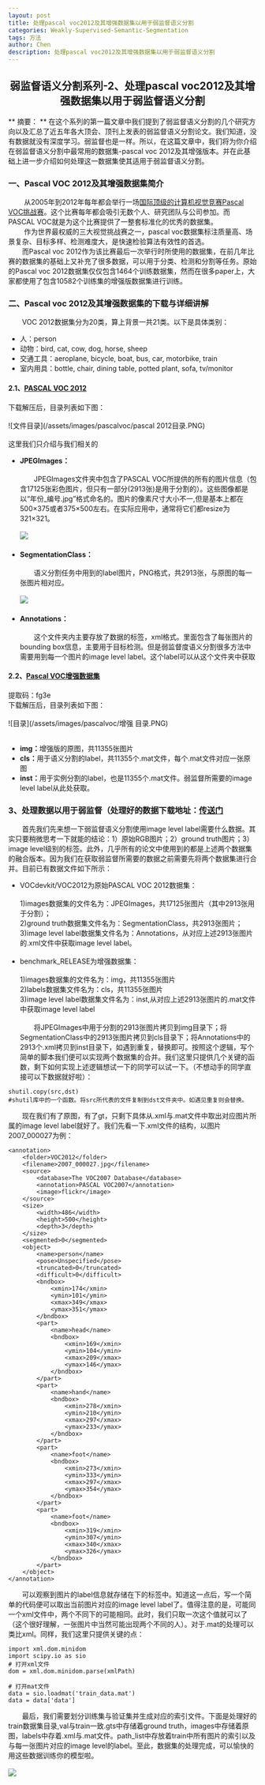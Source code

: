 ```yaml
---
layout: post
title: 处理pascal voc2012及其增强数据集以用于弱监督语义分割
categories: Weakly-Supervised-Semantic-Segmentation
tags: 方法
author: Chen
description: 处理pascal voc2012及其增强数据集以用于弱监督语义分割
---
```


## <center>  弱监督语义分割系列-2、处理pascal voc2012及其增强数据集以用于弱监督语义分割 </center>
** 摘要： ** 在这个系列的第一篇文章中我们提到了弱监督语义分割的几个研究方向以及汇总了近五年各大顶会、顶刊上发表的弱监督语义分割论文。我们知道，没有数据就没有深度学习。弱监督也是一样。所以，在这篇文章中，我们将为你介绍在弱监督语义分割中最常用的数据集-pascal voc 2012及其增强版本。并在此基础上进一步介绍如何处理这一数据集使其适用于弱监督语义分割。
### 一、Pascal VOC 2012及其增强数据集简介
&emsp;&emsp; 从2005年到2012年每年都会举行一场[国际顶级的计算机视觉竞赛Pascal VOC挑战赛](http://host.robots.ox.ac.uk:8080/)。这个比赛每年都会吸引无数个人、研究团队与公司参加。而PASCAL VOC就是为这个比赛提供了一整套标准化的优秀的数据集。<br>
&emsp;&emsp; 作为世界最权威的三大视觉挑战赛之一，pascal voc数据集标注质量高、场景复杂、目标多样、检测难度大，是快速检验算法有效性的首选。<br>
&emsp;&emsp;而Pascal voc 2012作为该比赛最后一次举行时所使用的数据集，在前几年比赛的数据集的基础上又补充了很多数据，可以用于分类、检测和分割等任务。原始的Pascal voc 2012数据集仅仅包含1464个训练数据集，然而在很多paper上，大家都使用了包含10582个训练集的增强版数据集进行训练。
### 二、Pascal voc 2012及其增强数据集的下载与详细讲解
&emsp;&emsp;VOC 2012数据集分为20类，算上背景一共21类。以下是具体类别：

* 人：person
* 动物：bird, cat, cow, dog, horse, sheep
* 交通工具：aeroplane, bicycle, boat, bus, car, motorbike, train
* 室内用具：bottle, chair, dining table, potted plant, sofa, tv/monitor

#### 2.1、[PASCAL VOC 2012](http://host.robots.ox.ac.uk/pascal/VOC/voc2012/VOCtrainval_11-May-2012.tar) <br>
下载解压后，目录列表如下图：<br><br>
![文件目录](/assets/images/pascalvoc/pascal 2012目录.PNG)<br><br>
这里我们只介绍与我们相关的<br>
* <b>JPEGImages：<br><br></b>
&emsp;&emsp;JPEGImages文件夹中包含了PASCAL VOC所提供的所有的图片信息（包含17125张彩色图片，但只有一部分(2913张)是用于分割的）。这些图像都是以“年份_编号.jpg”格式命名的。图片的像素尺寸大小不一,但是基本上都在500×375或者375×500左右。在实际应用中，通常将它们都resize为321×321。<br><br>![](/assets/images/pascalvoc/图片示例.PNG)<br><br>
* <b>SegmentationClass：<br><br></b>
&emsp;&emsp;语义分割任务中用到的label图片，PNG格式，共2913张，与原图的每一张图片相对应。<br><br>
![](/assets/images/pascalvoc//gt.PNG)<br><br>
* <b>Annotations：<br><br></b>
&emsp;&emsp;这个文件夹内主要存放了数据的标签，xml格式。里面包含了每张图片的bounding box信息，主要用于目标检测。但是弱监督度语义分割很多方法中需要用到每一个图片的image level label。这个label可以从这个文件夹中获取<br>


#### 2.2、[Pascal VOC增强数据集](https://pan.baidu.com/s/1BUdf6O1qi5SMT4FNwZQOSg)
提取码：fg3e<br>
下载解压后，目录列表如下图：<br><br>![目录](/assets/images/pascalvoc/增强 目录.PNG)<br><br>

* <b>img：</b>增强版的原图，共11355张图片
* <b>cls：</b>用于语义分割的label，共11355个.mat文件，每个.mat文件对应一张原图
* <b>inst：</b>用于实例分割的label，也是11355个.mat文件。弱监督所需要的image level label从此处获取。

### 3、处理数据以用于弱监督（处理好的数据下载地址：[传送门](https://pan.baidu.com/s/11VLZc3ypUSlIshK2XS0jsw)
&emsp;&emsp;首先我们先来想一下弱监督语义分割使用image level label需要什么数据。其实只要稍微思考一下就能的结论：1）原始RGB图片；2）ground truth图片；3）image level级别的标签。此外，几乎所有的论文中使用到的都是上述两个数据集的融合版本。因为我们在获取弱监督所需要的数据之前需要先将两个数据集进行合并。目前已有数据文件如下所示：

* VOCdevkit/VOC2012为原始PASCAL VOC 2012数据集：<br><br>
1)images数据集的文件名为：JPEGImages，共17125张图片（其中2913张用于分割）；<br>
2)ground truth数据集文件名为：SegmentationClass，共2913张图片；<br>
3)image level label数据集文件名为：Annotations，从对应上述2913张图片的.xml文件中获取image level label。<br><br>
* benchmark_RELEASE为增强数据集：<br><br>
1)images数据集的文件名为：img，共11355张图片<br>
2)labels数据集文件名为：cls，共11355张图片<br>
3)image level label数据集文件名为：inst,从对应上述2913张图片的.mat文件中获取image level label<br><br>
&emsp;&emsp;将JPEGImages中用于分割的2913张图片拷贝到img目录下；将SegmentationClass中的2913张图片拷贝到cls目录下；将Annotations中的2913个.xml拷贝到inst目录下，如遇到重复，替换即可。按照这个逻辑，写个简单的脚本我们便可以实现两个数据集的合并。我们这里只提供几个关键的函数，剩下如何实现上述逻辑想试一下的同学可以试一下。（不想动手的同学直接可以下数据就好啦）：

```
shutil.copy(src,dst)
#shutil库中的一个函数。将src所代表的文件复制到dst文件夹中。如遇见重复则会替换。
```  

&emsp;&emsp;现在我们有了原图，有了gt，只剩下具体从.xml与.mat文件中取出对应图片所属的image level label就好了。我们先看一下.xml文件的结构，以图片2007_000027为例：

```
<annotation>
	<folder>VOC2012</folder>
	<filename>2007_000027.jpg</filename>
	<source>
		<database>The VOC2007 Database</database>
		<annotation>PASCAL VOC2007</annotation>
		<image>flickr</image>
	</source>
	<size>
		<width>486</width>
		<height>500</height>
		<depth>3</depth>
	</size>
	<segmented>0</segmented>
	<object>
		<name>person</name>
		<pose>Unspecified</pose>
		<truncated>0</truncated>
		<difficult>0</difficult>
		<bndbox>
			<xmin>174</xmin>
			<ymin>101</ymin>
			<xmax>349</xmax>
			<ymax>351</ymax>
		</bndbox>
		<part>
			<name>head</name>
			<bndbox>
				<xmin>169</xmin>
				<ymin>104</ymin>
				<xmax>209</xmax>
				<ymax>146</ymax>
			</bndbox>
		</part>
		<part>
			<name>hand</name>
			<bndbox>
				<xmin>278</xmin>
				<ymin>210</ymin>
				<xmax>297</xmax>
				<ymax>233</ymax>
			</bndbox>
		</part>
		<part>
			<name>foot</name>
			<bndbox>
				<xmin>273</xmin>
				<ymin>333</ymin>
				<xmax>297</xmax>
				<ymax>354</ymax>
			</bndbox>
		</part>
		<part>
			<name>foot</name>
			<bndbox>
				<xmin>319</xmin>
				<ymin>307</ymin>
				<xmax>340</xmax>
				<ymax>326</ymax>
			</bndbox>
		</part>
	</object>
</annotation>
```  

&emsp;&emsp;可以观察到图片的label信息就存储在<object>下的<name>标签中。知道这一点后，写一个简单的代码便可以取出当前图片对应的image level label了。值得注意的是，可能同一个xml文件中，两个不同<object>下的<name>可能相同。此时，我们只取一次这个值就可以了（这个很好理解，一张图片中当然可能出现两个不同的人）。对于.mat的处理可以类比xml。同样，我们这里只提供关键的点：

```  
import xml.dom.minidom
import scipy.io as sio
# 打开xml文件
dom = xml.dom.minidom.parse(xmlPath)

# 打开mat文件
data = sio.loadmat('train_data.mat')
data = data['data']

```  
&emsp;&emsp;最后，我们需要划分训练集与验证集并生成对应的索引文件。下面是处理好的train数据集目录,val与train一致.gts中存储着ground truth，images中存储着原图，labels中存着.xml与.mat文件。path_list中存放着train中所有图片的索引以及与每一张图片对应的image level的label。至此，数据集的处理完成，可以愉快的用这些数据训练你的模型啦。<br><br>
 ![](/assets/images/pascalvoc/train.PNG)
